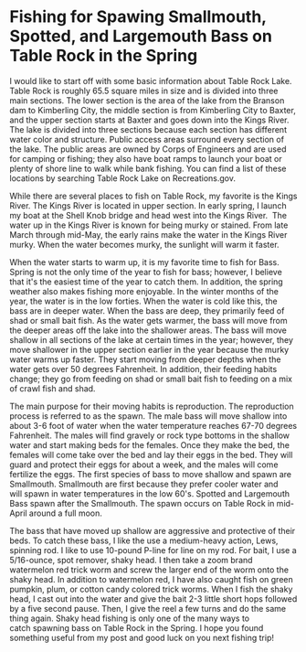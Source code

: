 # Fishing for Spawing Smallmouth, Spotted, and Largemouth Bass on Table Rock in the Spring

I would like to start off with some basic information about Table Rock Lake. Table Rock is roughly 65.5 square miles in size and is divided into three main sections. The lower section is the area of the lake from the Branson dam to Kimberling City, the middle section is from Kimberling City to Baxter, and the upper section starts at Baxter and goes down into the Kings River. The lake is divided into three sections because each section has different water color and structure. Public access areas surround every section of the lake. The public areas are owned by Corps of Engineers and are used for camping or fishing; they also have boat ramps to launch your boat or plenty of shore line to walk while bank fishing. You can find a list of these locations by searching Table Rock Lake on Recreations.gov.

While there are several places to fish on Table Rock, my favorite is the Kings River. The Kings River is located in upper section. In early spring, I launch my boat at the Shell Knob bridge and head west into the Kings River.  The water up in the Kings River is known for being murky or stained. From late March through mid-May, the early rains make the water in the Kings River murky. When the water becomes murky, the sunlight will warm it faster.

When the water starts to warm up, it is my favorite time to fish for Bass. Spring is not the only time of the year to fish for bass; however, I believe that it's the easiest time of the year to catch them. In addition, the spring weather also makes fishing more enjoyable. In the winter months of the year, the water is in the low forties. When the water is cold like this, the bass are in deeper water. When the bass are deep, they primarily feed of shad or small bait fish. As the water gets warmer, the bass will move from the deeper areas off the lake into the shallower areas. The bass will move shallow in all sections of the lake at certain times in the year; however, they move shallower in the upper section earlier in the year because the murky water warms up faster. They start moving from deeper depths when the water gets over 50 degrees Fahrenheit. In addition, their feeding habits change; they go from feeding on shad or small bait fish to feeding on a mix of crawl fish and shad.

The main purpose for their moving habits is reproduction. The reproduction process is referred to as the spawn. The male bass will move shallow into about 3-6 foot of water when the water temperature reaches 67-70 degrees Fahrenheit. The males will find gravely or rock type bottoms in the shallow water and start making beds for the females. Once they make the bed, the females will come take over the bed and lay their eggs in the bed. They will guard and protect their eggs for about a week, and the males will come fertilize the eggs. The first species of bass to move shallow and spawn are Smallmouth. Smallmouth are first because they prefer cooler water and will spawn in water temperatures in the low 60's. Spotted and Largemouth Bass spawn after the Smallmouth. The spawn occurs on Table Rock in mid-April around a full moon.

The bass that have moved up shallow are aggressive and protective of their beds. To catch these bass, I like the use a medium-heavy action, Lews, spinning rod. I like to use 10-pound P-line for line on my rod. For bait, I use a 5/16-ounce, spot remover, shaky head. I then take a zoom brand watermelon red trick worm and screw the larger end of the worm onto the shaky head. In addition to watermelon red, I have also caught fish on green pumpkin, plum, or cotton candy colored trick worms. When I fish the shaky head, I cast out into the water and give the bait 2-3 little short hops followed by a five second pause. Then, I give the reel a few turns and do the same thing again. Shaky head fishing is only one of the many ways to catch spawning bass on Table Rock in the Spring. I hope you found something useful from my post and good luck on you next fishing trip!

